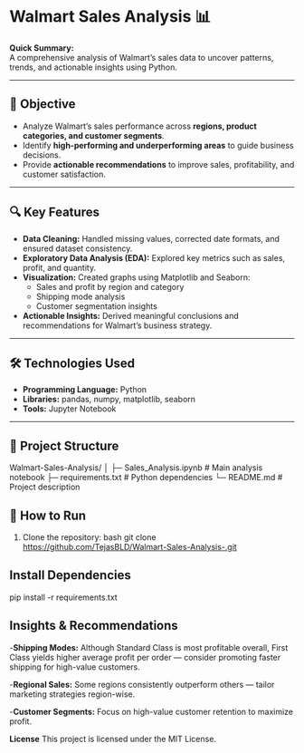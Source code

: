 # Walmart Sales Analysis 📊

**Quick Summary:**  
A comprehensive analysis of Walmart’s sales data to uncover patterns, trends, and actionable insights using Python.

---

## 📝 Objective
- Analyze Walmart’s sales performance across **regions, product categories, and customer segments**.  
- Identify **high-performing and underperforming areas** to guide business decisions.  
- Provide **actionable recommendations** to improve sales, profitability, and customer satisfaction.

---

## 🔍 Key Features
- **Data Cleaning:** Handled missing values, corrected date formats, and ensured dataset consistency.  
- **Exploratory Data Analysis (EDA):** Explored key metrics such as sales, profit, and quantity.  
- **Visualization:** Created graphs using Matplotlib and Seaborn:
  - Sales and profit by region and category  
  - Shipping mode analysis  
  - Customer segmentation insights  
- **Actionable Insights:** Derived meaningful conclusions and recommendations for Walmart’s business strategy.

---

## 🛠️ Technologies Used
- **Programming Language:** Python  
- **Libraries:** pandas, numpy, matplotlib, seaborn  
- **Tools:** Jupyter Notebook  

---

## 📂 Project Structure
Walmart-Sales-Analysis/
│
├─ Sales_Analysis.ipynb # Main analysis notebook
├─ requirements.txt # Python dependencies
└─ README.md # Project description
## 🚀 How to Run
1. Clone the repository:
bash
git clone https://github.com/TejasBLD/Walmart-Sales-Analysis-.git
## Install Dependencies
pip install -r requirements.txt

## Insights & Recommendations

-**Shipping Modes:** Although Standard Class is most profitable overall, First Class yields higher average profit per order — consider promoting faster shipping for high-value customers.

-**Regional Sales:** Some regions consistently outperform others — tailor marketing strategies region-wise.

-**Customer Segments:** Focus on high-value customer retention to maximize profit.

**License**
This project is licensed under the MIT License.
